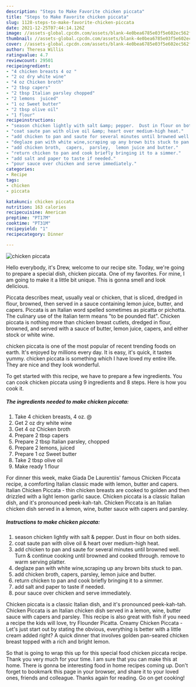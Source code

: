 ```yaml
---
description: "Steps to Make Favorite chicken piccata"
title: "Steps to Make Favorite chicken piccata"
slug: 1128-steps-to-make-favorite-chicken-piccata
date: 2021-12-25T07:44:14.126Z
image: //assets-global.cpcdn.com/assets/blank-4e0bea6785e03f5e602ec562f230caae08da540cada707380b4fe1bbebba43da.png
thumbnail: //assets-global.cpcdn.com/assets/blank-4e0bea6785e03f5e602ec562f230caae08da540cada707380b4fe1bbebba43da.png
cover: //assets-global.cpcdn.com/assets/blank-4e0bea6785e03f5e602ec562f230caae08da540cada707380b4fe1bbebba43da.png
author: Theresa Willis
ratingvalue: 4.7
reviewcount: 29501
recipeingredient:
- "4 chicken breasts 4 oz "
- "2 oz dry white wine"
- "4 oz Chicken broth"
- "2 tbsp capers"
- "2 tbsp Italian parsley chopped"
- "2 lemons  juiced"
- "1 oz Sweet butter"
- "2 tbsp olive oil"
- "1 flour"
recipeinstructions:
- "season chicken lightly with salt &amp; pepper.  Dust in flour on both sides."
- "coat saute pan with olive oil &amp; heart over medium-high heat."
- "add chicken to pan and saute for several minutes until browned well.  Turn &amp; continue cooking until browned and cooked through.  remove to warm serving platter."
- "deglaze pan with white wine,scraping up any brown bits stuck to pan."
- "add chicken broth,  capers,  parsley,  lemon juice and butter."
- "return chicken to pan and cook briefly bringing it to a simmer."
- "add salt and paper to taste if needed."
- "pour sauce over chicken and serve immediately."
categories:
- Recipe
tags:
- chicken
- piccata

katakunci: chicken piccata 
nutrition: 163 calories
recipecuisine: American
preptime: "PT17M"
cooktime: "PT31M"
recipeyield: "1"
recipecategory: Dinner

---
```



![chicken piccata](//assets-global.cpcdn.com/assets/blank-4e0bea6785e03f5e602ec562f230caae08da540cada707380b4fe1bbebba43da.png)

Hello everybody, it's Drew, welcome to our recipe site. Today, we're going to prepare a special dish, chicken piccata. One of my favorites. For mine, I am going to make it a little bit unique. This is gonna smell and look delicious.

Piccata describes meat, usually veal or chicken, that is sliced, dredged in flour, browned, then served in a sauce containing lemon juice, butter, and capers. Piccata is an Italian word spelled sometimes as picatta or pichotta. The culinary use of the Italian term means &#34;to be pounded flat&#34;. Chicken piccata is nothing more than chicken breast cutlets, dredged in flour, browned, and served with a sauce of butter, lemon juice, capers, and either stock or white wine.

chicken piccata is one of the most popular of recent trending foods on earth. It's enjoyed by millions every day. It is easy, it's quick, it tastes yummy. chicken piccata is something which I have loved my entire life. They are nice and they look wonderful.


To get started with this recipe, we have to prepare a few ingredients. You can cook chicken piccata using 9 ingredients and 8 steps. Here is how you cook it.

<!--inarticleads1-->

##### The ingredients needed to make chicken piccata:

1. Take 4 chicken breasts, 4 oz. @
1. Get 2 oz dry white wine
1. Get 4 oz Chicken broth
1. Prepare 2 tbsp capers
1. Prepare 2 tbsp Italian parsley, chopped
1. Prepare 2 lemons,  juiced
1. Prepare 1 oz Sweet butter
1. Take 2 tbsp olive oil
1. Make ready 1 flour


For dinner this week, make Giada De Laurentiis&#39; famous Chicken Piccata recipe, a comforting Italian classic made with lemon, butter and capers. Italian Chicken Piccata - thin chicken breasts are cooked to golden and then drizzled with a light lemon garlic sauce. Chicken piccata is a classic Italian dish, and it&#39;s pronounced peek-kah-tah. Chicken Piccata is an Italian chicken dish served in a lemon, wine, butter sauce with capers and parsley. 

<!--inarticleads2-->

##### Instructions to make chicken piccata:

1. season chicken lightly with salt &amp; pepper.  Dust in flour on both sides.
1. coat saute pan with olive oil &amp; heart over medium-high heat.
1. add chicken to pan and saute for several minutes until browned well.  Turn &amp; continue cooking until browned and cooked through.  remove to warm serving platter.
1. deglaze pan with white wine,scraping up any brown bits stuck to pan.
1. add chicken broth,  capers,  parsley,  lemon juice and butter.
1. return chicken to pan and cook briefly bringing it to a simmer.
1. add salt and paper to taste if needed.
1. pour sauce over chicken and serve immediately.


Chicken piccata is a classic Italian dish, and it&#39;s pronounced peek-kah-tah. Chicken Piccata is an Italian chicken dish served in a lemon, wine, butter sauce with capers and parsley. This recipe is also great with fish if you need a recipe the kids will love, try Flounder Picatta. Creamy Chicken Piccata - Let&#39;s just start out by stating the obvious, everything is better with a little cream added right? A quick dinner that involves golden pan-seared chicken breast topped with a rich and bright lemon. 

So that is going to wrap this up for this special food chicken piccata recipe. Thank you very much for your time. I am sure that you can make this at home. There is gonna be interesting food in home recipes coming up. Don't forget to bookmark this page in your browser, and share it to your loved ones, friends and colleague. Thanks again for reading. Go on get cooking!
